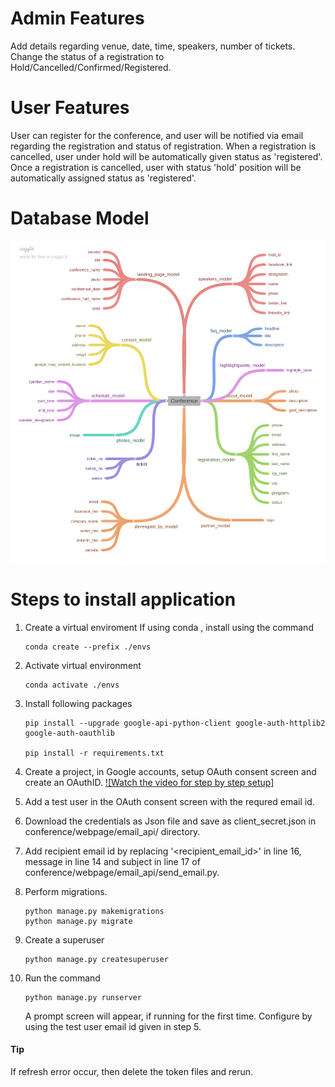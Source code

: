 # Admin Features
Add details regarding venue, date, time, speakers, number of tickets. 
Change the status of a registration to Hold/Cancelled/Confirmed/Registered.

# User Features
User can register for the conference, and user will be notified via email regarding the registration and status of registration.
When a registration is cancelled, user under hold will be automatically given status as 'registered'.
Once a registration is cancelled, user with status 'hold' position will be automatically assigned status as 'registered'.

# Database Model
![Database Model](https://github.com/devbk007/conference_web_application/blob/master/Conference.png?raw=true)

# Steps to install application
1. Create a virtual enviroment
    If using conda , install using the command 
    
    ```
    conda create --prefix ./envs
    ```

2. Activate virtual environment
    ```
    conda activate ./envs
    ```

3. Install following packages
    ```
    pip install --upgrade google-api-python-client google-auth-httplib2 google-auth-oauthlib
    
    pip install -r requirements.txt
    ```

4. Create a project, in Google accounts, setup OAuth consent screen and create an OAuthID. 
    [![Watch the video for step by step setup]](https://youtu.be/6bzzpda63H0)   

5. Add a test user in the OAuth consent screen with the requred email id.
6. Download the credentials as Json file and save as client_secret.json in conference/webpage/email_api/ directory.
7. Add recipient email id by replacing '<recipient_email_id>' in line 16, message in line 14 and subject in line 17 of conference/webpage/email_api/send_email.py.
8. Perform migrations.
    ```
    python manage.py makemigrations
    python manage.py migrate
    ```
9. Create a superuser
     ```
    python manage.py createsuperuser
    ```
  
10. Run the command 
    ```
    python manage.py runserver
    ```
    A prompt screen will appear, if running for the first time. Configure by using the test user email id given in step 5.

#### Tip
If refresh error occur, then delete the token files and rerun.
